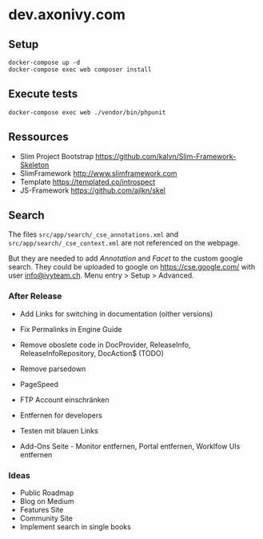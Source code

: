 # dev.axonivy.com

## Setup
	docker-compose up -d
	docker-compose exec web composer install

## Execute tests
	docker-compose exec web ./vendor/bin/phpunit

## Ressources
* Slim Project Bootstrap <https://github.com/kalvn/Slim-Framework-Skeleton>
* SlimFramework <http://www.slimframework.com>
* Template <https://templated.co/introspect>
* JS-Framework <https://github.com/ajlkn/skel>

## Search
The files `src/app/search/_cse_annotations.xml` and `src/app/search/_cse_context.xml` are not referenced on the webpage.

But they are needed to add _Annotation_ and _Facet_  to the custom google search.
They could be uploaded to google on <https://cse.google.com/> with user info@ivyteam.ch.
Menu entry > Setup > Advanced.

### After Release
* Add Links for switching in documentation (oither versions)

* Fix Permalinks in Engine Guide

* Remove oboslete code in DocProvider, ReleaseInfo, ReleaseInfoRepository, DocAction$ (TODO)
* Remove parsedown

* PageSpeed
* FTP Account einschränken

* Entfernen for developers
* Testen mit blauen Links

* Add-Ons Seite - Monitor entfernen, Portal entfernen, Worklfow UIs entfernen

### Ideas
* Public Roadmap
* Blog on Medium
* Features Site
* Community Site
* Implement search in single books
